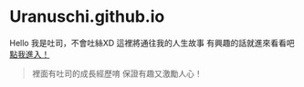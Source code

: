 # Uranuschi.github.io
Hello 我是吐司，不會吐絲XD
這裡將通往我的人生故事
有興趣的話就進來看看吧
[點我進入！](https://uranuschi.github.io/)

>裡面有吐司的成長經歷唷
>保證有趣又激勵人心！
